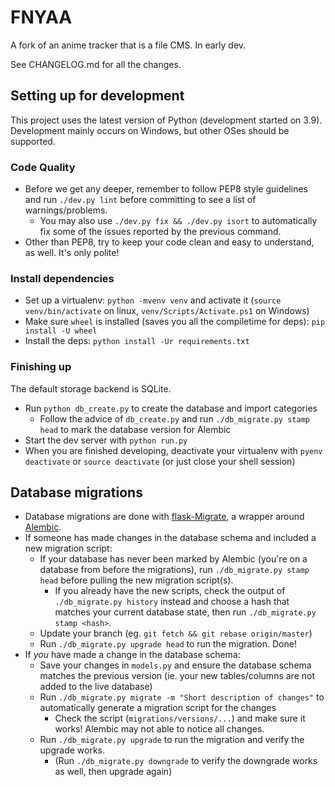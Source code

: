 # FNYAA

A fork of an anime tracker that is a file CMS. In early dev.

See CHANGELOG.md for all the changes.

## Setting up for development

This project uses the latest version of Python (development started on 3.9). Development mainly occurs on Windows, but other OSes should be supported.

### Code Quality

- Before we get any deeper, remember to follow PEP8 style guidelines and run `./dev.py lint` before committing to see a list of warnings/problems.
  - You may also use `./dev.py fix && ./dev.py isort` to automatically fix some of the issues reported by the previous command.
- Other than PEP8, try to keep your code clean and easy to understand, as well. It's only polite!

### Install dependencies

- Set up a virtualenv: `python -mvenv venv` and activate it (`source venv/bin/activate` on linux, `venv/Scripts/Activate.ps1` on Windows)
- Make sure `wheel` is installed (saves you all the compiletime for deps): `pip install -U wheel`
- Install the deps: `python install -Ur requirements.txt`

### Finishing up

The default storage backend is SQLite.

- Run `python db_create.py` to create the database and import categories
  - Follow the advice of `db_create.py` and run `./db_migrate.py stamp head` to mark the database version for Alembic
- Start the dev server with `python run.py`
- When you are finished developing, deactivate your virtualenv with `pyenv deactivate` or `source deactivate` (or just close your shell session)

## Database migrations

- Database migrations are done with [flask-Migrate](https://flask-migrate.readthedocs.io/), a wrapper around [Alembic](http://alembic.zzzcomputing.com/en/latest/).
- If someone has made changes in the database schema and included a new migration script:
  - If your database has never been marked by Alembic (you're on a database from before the migrations), run `./db_migrate.py stamp head` before pulling the new migration script(s).
    - If you already have the new scripts, check the output of `./db_migrate.py history` instead and choose a hash that matches your current database state, then run `./db_migrate.py stamp <hash>`.
  - Update your branch (eg. `git fetch && git rebase origin/master`)
  - Run `./db_migrate.py upgrade head` to run the migration. Done!
- If *you* have made a change in the database schema:
  - Save your changes in `models.py` and ensure the database schema matches the previous version (ie. your new tables/columns are not added to the live database)
  - Run `./db_migrate.py migrate -m "Short description of changes"` to automatically generate a migration script for the changes
    - Check the script (`migrations/versions/...`) and make sure it works! Alembic may not able to notice all changes.
  - Run `./db_migrate.py upgrade` to run the migration and verify the upgrade works.
    - (Run `./db_migrate.py downgrade` to verify the downgrade works as well, then upgrade again)
